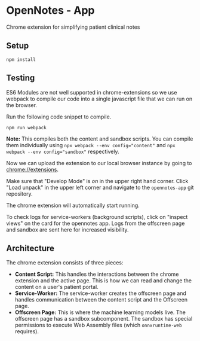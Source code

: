 # OpenNotes - App
Chrome extension for simplifying patient clinical notes

## Setup
```
npm install
```


## Testing

ES6 Modules are not well supported in chrome-extensions so we use webpack to compile our code into a single javascript file that we can run on the browser. 

Run the following code snippet to compile.
```
npm run webpack
```

**Note:** This compiles both the content and sandbox scripts. You can compile them individually using `npx webpack --env config="content"` and `npx webpack --env config="sandbox"` respectively.

Now we can upload the extension to our local browser instance by going to [chrome://extensions](chrome://extensions).

Make sure that "Develop Mode" is _on_ in the upper right hand corner.
Click "Load unpack" in the upper left corner and navigate to the `opennotes-app` git repository.

The chrome extension will automatically start running.

To check logs for service-workers (background scripts), click on "inspect views" on the card for the opennotes app.
Logs from the offscreen page and sandbox are sent here for increased visibility.

## Architecture
The chrome extension consists of three pieces:
* **Content Script:** This handles the interactions between the chrome extension and the active page. This is how we can read and change the content on a user's patient portal.
* **Service-Worker:** The service-worker creates the offscreen page and handles communication between the content script and the Offscreen page.
* **Offscreen Page:** This is where the machine learning models live. The offscreen page has a sandbox subcomponent. The sandbox has special permissions to execute Web Assembly files (which `onnxruntime-web` requires). 
